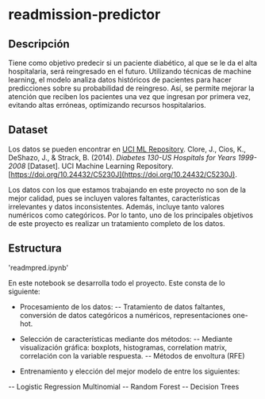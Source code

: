 # readmission-predictor

## Descripción 

Tiene como objetivo predecir si un paciente diabético, al que se le da el alta hospitalaria, será reingresado en el futuro. Utilizando técnicas de machine learning, el modelo analiza datos históricos de pacientes para hacer predicciones sobre su probabilidad de reingreso. Así, se permite mejorar la atención que reciben los pacientes una vez que ingresan por primera vez, evitando altas erróneas, optimizando recursos hospitalarios.

## Dataset

Los datos se pueden encontrar en [UCI ML Repository](https://archive.ics.uci.edu/dataset/296/diabetes+130-us+hospitals+for+years+1999-2008). Clore, J., Cios, K., DeShazo, J., & Strack, B. (2014). *Diabetes 130-US Hospitals for Years 1999-2008* [Dataset]. UCI Machine Learning Repository. [https://doi.org/10.24432/C5230J](https://doi.org/10.24432/C5230J).

Los datos con los que estamos trabajando en este proyecto no son de la mejor calidad, pues se incluyen valores faltantes, características irrelevantes y datos inconsistentes.  Además, incluye tanto valores numéricos como categóricos. Por lo tanto, uno de los principales objetivos de este proyecto es realizar un tratamiento completo de los datos.

## Estructura

'readmpred.ipynb' 

En este notebook se desarrolla todo el proyecto. Este consta de lo siguiente:

- Procesamiento de los datos:
  -- Tratamiento de datos faltantes, conversión de datos categóricos a numéricos, representaciones one-hot.

- Selección de características mediante dos métodos:
  -- Mediante visualización gráfica: boxplots, histogramas, correlation matrix, correlación con la variable respuesta.
  -- Métodos de envoltura (RFE)

- Entrenamiento y elección del mejor modelo de entre los siguientes:

 -- Logistic Regression Multinomial
 -- Random Forest
 -- Decision Trees

 
